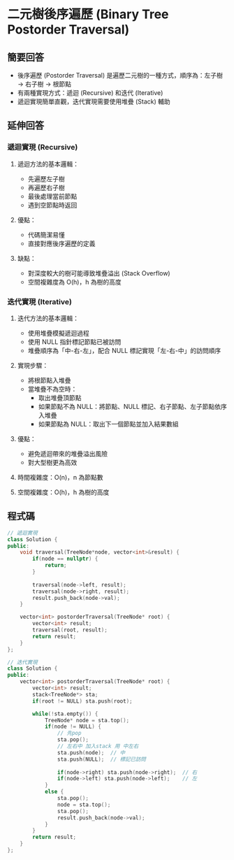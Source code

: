 # 二元樹後序遍歷 (Binary Tree Postorder Traversal)

## 簡要回答
- 後序遍歷 (Postorder Traversal) 是遍歷二元樹的一種方式，順序為：左子樹 → 右子樹 → 根節點
- 有兩種實現方式：遞迴 (Recursive) 和迭代 (Iterative)
- 遞迴實現簡單直觀，迭代實現需要使用堆疊 (Stack) 輔助

## 延伸回答
### 遞迴實現 (Recursive)
1. 遞迴方法的基本邏輯：
   - 先遍歷左子樹
   - 再遍歷右子樹
   - 最後處理當前節點
   - 遇到空節點時返回

2. 優點：
   - 代碼簡潔易懂
   - 直接對應後序遍歷的定義

3. 缺點：
   - 對深度較大的樹可能導致堆疊溢出 (Stack Overflow)
   - 空間複雜度為 O(h)，h 為樹的高度

### 迭代實現 (Iterative)
1. 迭代方法的基本邏輯：
   - 使用堆疊模擬遞迴過程
   - 使用 NULL 指針標記節點已被訪問
   - 堆疊順序為「中-右-左」，配合 NULL 標記實現「左-右-中」的訪問順序

2. 實現步驟：
   - 將根節點入堆疊
   - 當堆疊不為空時：
     - 取出堆疊頂節點
     - 如果節點不為 NULL：將節點、NULL 標記、右子節點、左子節點依序入堆疊
     - 如果節點為 NULL：取出下一個節點並加入結果數組

3. 優點：
   - 避免遞迴帶來的堆疊溢出風險
   - 對大型樹更為高效

4. 時間複雜度：O(n)，n 為節點數
5. 空間複雜度：O(h)，h 為樹的高度

## 程式碼
```cpp
// 遞迴實現
class Solution {
public:
    void traversal(TreeNode*node, vector<int>&result) {
        if(node == nullptr) {
            return;
        }
        
        traversal(node->left, result);
        traversal(node->right, result);
        result.push_back(node->val);
    }

    vector<int> postorderTraversal(TreeNode* root) {
        vector<int> result;
        traversal(root, result);
        return result;   
    }
};

// 迭代實現
class Solution {
public:
    vector<int> postorderTraversal(TreeNode* root) {
        vector<int> result;
        stack<TreeNode*> sta;
        if(root != NULL) sta.push(root);

        while(!sta.empty()) {
            TreeNode* node = sta.top();
            if(node != NULL) {
                // 先pop
                sta.pop();
                // 左右中 加入stack 用 中左右
                sta.push(node);  // 中
                sta.push(NULL);  // 標記已訪問
                
                if(node->right) sta.push(node->right);  // 右
                if(node->left) sta.push(node->left);    // 左
            }
            else {
                sta.pop();
                node = sta.top();
                sta.pop();
                result.push_back(node->val);
            }
        }
        return result;   
    }
};
```
